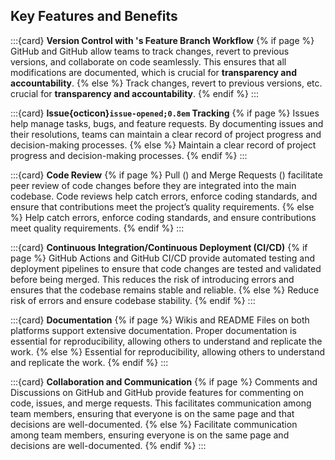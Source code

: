 ## Key Features and Benefits
:::{card}
**Version Control with <i class="fab fa-git"></i>'s Feature Branch Workflow** {% if page %}
GitHub<i class="fab fa-github"></i> and GitHub<i class="fab fa-gitlab"></i> allow teams to track changes, revert to previous versions, and collaborate on code seamlessly. 
This ensures that all modifications are documented, which is crucial for **transparency and accountability**.
{% else %}
Track changes, revert to previous versions, etc. crucial for **transparency and accountability**.
{% endif %}
:::

:::{card}
**Issue{octicon}`issue-opened;0.8em` Tracking** {% if page %}
Issues help manage tasks, bugs, and feature requests. 
By documenting issues and their resolutions, teams can maintain a clear record of project progress and decision-making processes.
{% else %}
Maintain a clear record of project progress and decision-making processes.
{% endif %}
:::

:::{card}
**Code Review** {% if page %}
Pull (<i class="fab fa-github"></i>) and Merge Requests (<i class="fab fa-gitlab"></i>) facilitate peer review of code changes before they are integrated into the main codebase. Code reviews help catch errors, enforce coding standards, and ensure that contributions meet the project’s quality requirements.
{% else %}
Help catch errors, enforce coding standards, and ensure contributions meet quality requirements.
{% endif %}
:::

:::{card}
**Continuous Integration/Continuous Deployment (CI/CD)** {% if page %}
GitHub<i class="fab fa-github"></i> Actions and GitHub<i class="fab fa-gitlab"></i> CI/CD provide automated testing and deployment pipelines to ensure that code changes are tested and validated before being merged. This reduces the risk of introducing errors and ensures that the codebase remains stable and reliable.
{% else %}
Reduce risk of errors and ensure codebase stability.
{% endif %}
:::

:::{card}
**Documentation** {% if page %}
Wikis and README Files on both platforms support extensive documentation. Proper documentation is essential for reproducibility, allowing others to understand and replicate the work.
{% else %}
Essential for reproducibility, allowing others to understand and replicate the work.
{% endif %}
:::

:::{card}
**Collaboration and Communication** {% if page %}
Comments and Discussions on GitHub<i class="fab fa-github"></i> and GitHub<i class="fab fa-gitlab"></i> provide features for commenting on code, issues, and merge requests. This facilitates communication among team members, ensuring that everyone is on the same page and that decisions are well-documented.
{% else %}
Facilitate communication among team members, ensuring everyone is on the same page and decisions are well-documented.
{% endif %}
:::